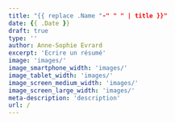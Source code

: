 ```yaml
---
title: "{{ replace .Name "-" " " | title }}"
date: {{ .Date }}
draft: true
type: ''
author: Anne-Sophie Evrard
excerpt: 'Ecrire un résumé'
image: 'images/'
image_smartphone_width: 'images/'
image_tablet_width: 'images/'
image_screen_medium_width: 'images/'
image_screen_large_width: 'images/'
meta-description: 'description'
url: /
---
```

